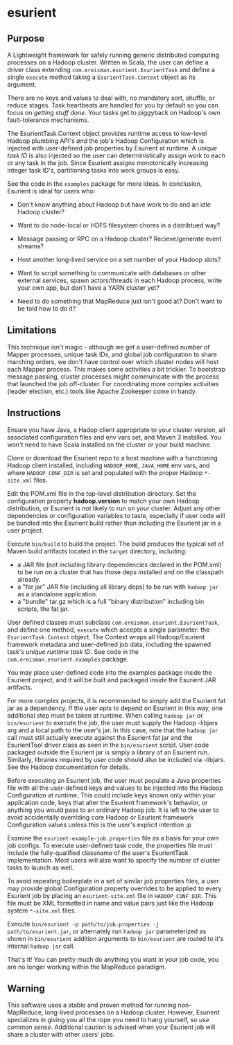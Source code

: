 esurient
========

## Purpose ##
A Lightweight framework for safely running generic distributed computing processes on a Hadoop cluster.
Written in Scala, the user can define a driver class extending `com.ereisman.esurient.EsurientTask` and define a single
`execute` method taking a `EsurientTask.Context` object as its argument.

There are no keys and values to deal with, no mandatory sort, shuffle, or reduce stages. Task heartbeats are handled for you
by default so you can focus on _getting stuff done_. Your tasks get to piggyback on Hadoop's own fault-tolerance mechanisms.

The EsurientTask.Context object provides runtime access to low-level Hadoop plumbing API's _and_ the job's Hadoop Configuration which is injected with user-defined job properties by Esurient at runtime. A _unique task ID_ is also injected so the user can deterministically assign work to each or any task in the job. Since Esurient assigns monotonically increasing integer task ID's, partitioning tasks into work groups is easy.

See the code in the `examples` package for more ideas. In conclusion, Esurient is ideal for users who:

* Don't know anything about Hadoop but have work to do and an idle Hadoop cluster?

* Want to do node-local or HDFS filesystem chores in a distribtued way?

* Message passing or RPC on a Hadoop cluster? Recieve/generate event streams?

* Host another long-lived service on a set number of your Hadoop slots?

* Want to script something to communicate with databases or other external services, spawn actors/threads in each Hadoop process, write your own app, but don't have a YARN cluster yet?

* Need to do something that MapReduce just isn't good at? Don't want to be told how to do it?


## Limitations ##
This technique isn't magic - although we get a user-defined number of Mapper processes, unique task IDs, and global job configuration to share marching orders, we don't have control over which cluster nodes will host each Mapper process. This makes some activities a bit trickier. To bootstrap message passing, cluster processes might communicate with the process that launched the job off-cluster. For coordinating more complex activities (leader election, etc.) tools like Apache Zookeeper come in handy.


## Instructions ##
Ensure you have Java, a Hadop client appropriate to your cluster version, all associated configuration files and env vars set, and Maven 3 installed. You won't need to have Scala installed on the cluster or your build machine.

Clone or download the Esurient repo to a host machine with a functioning Hadoop client installed, including `HADOOP_HOME`, `JAVA_HOME` env vars, and where `HADOOP_CONF_DIR` is set and populated with the proper Hadoop `*-site.xml` files.

Edit the POM.xml file in the top-level distribution directory. Set the configuration property __hadoop.version__ to match your own Hadoop distribution, or Esurient is not likely to run on your cluster. Adjust any other dependencies or configuration variables to taste, especially if user code will be bundled into the Esurient build rather than including the Esurient jar in a user project.  

Execute `bin/build` to build the project. The build produces the typical set of Maven build artifacts located in the `target` directory, including:
* a JAR file (not including library dependencies declared in the POM.xml) to be run on a cluster that has those deps installed and on the classpath already.
* a "far jar" JAR file (including all library deps) to be run with `hadoop jar` as a standalone application.
* a "bundle" tar.gz which is a full "binary distribution" including bin scripts, the fat jar.

User defined classes must subclass `com.ereisman.esurient.EsurientTask`, and define one method, `execute` which accepts a single parameter: the `EsurientTask.Context` object. The Context wraps all Hadoop/Esurient framework metadata and user-defined job data, including the spawned task's _unique runtime task ID_. See code in the `com.ereisman.esurient.examples` package.

You may place user-defined code into the examples package inside the Esurient project, and it will be built and packaged inside the Esurient JAR artifacts.

For more complex projects, it is recommended to simply add the Esurient fat jar as a dependency. If the user opts to depend on Esurient in this way, one additional step must be taken at runtime. When calling `hadoop jar` or `bin/esurient` to execute the job, the user must supply the Hadoop -libjars arg and a local path to the user's jar. In this case, note that the `hadoop jar` call must still actually execute against the Esurient fat jar and the EsurientTool driver class as seen in the `bin/esurient` script. User code packaged outside the Esurient jar is simply a library of an Esurient run. Similarly, libraries required by user code should also be included via -libjars. See the Hadoop documentation for details.

Before executing an Esurient job, the user must populate a Java properties file with all the user-defined keys and values to be injected into the Hadoop Configuration at runtime. This could include keys known only within your application code, keys that alter the Esurient framework's behavior, or anything you would pass to an ordinary Hadoop job. It is left to the user to avoid accidentally overriding core Hadoop or Esurient framework Configuration values unless this is the user's explicit intention :p

Examine the `esurient-example-job.properties` file as a basis for your own job configs. To execute user-defined task code, the properties file must include the fully-qualified classname of the user's EsurientTask implementation. Most users will also want to specify the number of cluster tasks to launch as well.

To avoid repeating boilerplate in a set of similar job properties files, a user may provide global Configuration property overrides to be applied to every Esurient job by placing an `esurient-site.xml` file in `HADOOP_CONF_DIR`. This file must be XML formatted in name and value pairs just like the Hadoop system `*-site.xml` files.

Execute `bin/esurient -p path/to/job.properties -j path/to/esurient.jar`, or alternately run `hadoop jar` parameterized as shown in `bin/esurient` addition arguments to `bin/esurient` are routed to it's internal `hadoop jar` call.

That's it! You can pretty much do anything you want in your job code, you are no longer working within the MapReduce paradigm.

## Warning ##
This software uses a stable and proven method for running non-MapReduce, long-lived processes on a Hadoop cluster. However, Esurient specializes in giving you all the rope you need to hang yourself, so _use common sense_. Additional caution is advised when your Esurient job will share a cluster with other users' jobs.
